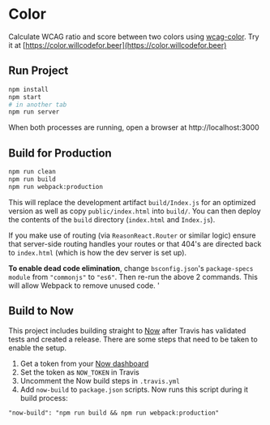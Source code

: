 # Color

Calculate WCAG ratio and score between two colors using [wcag-color](https://github.com/believer/wcag-color/).
Try it at [https://color.willcodefor.beer](https://color.willcodefor.beer)

## Run Project

```sh
npm install
npm start
# in another tab
npm run server
```

When both processes are running, open a browser at http://localhost:3000

## Build for Production

```sh
npm run clean
npm run build
npm run webpack:production
```

This will replace the development artifact `build/Index.js` for an optimized
version as well as copy `public/index.html` into `build/`. You can then deploy the
contents of the `build` directory (`index.html` and `Index.js`).

If you make use of routing (via `ReasonReact.Router` or similar logic) ensure
that server-side routing handles your routes or that 404's are directed back to
`index.html` (which is how the dev server is set up).

**To enable dead code elimination**, change `bsconfig.json`'s `package-specs`
`module` from `"commonjs"` to `"es6"`. Then re-run the above 2 commands. This
will allow Webpack to remove unused code.
'

## Build to Now

This project includes building straight to [Now](https://zeit.co/) after Travis has validated
tests and created a release. There are some steps that need to be taken to enable the setup.

1. Get a token from your [Now dashboard](https://zeit.co/account/tokens)
1. Set the token as `NOW_TOKEN` in Travis
1. Uncomment the Now build steps in `.travis.yml`
1. Add `now-build` to `package.json` scripts. Now runs this script during it build process:

```
"now-build": "npm run build && npm run webpack:production"
```
